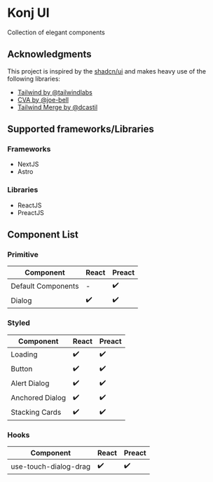 # Konj UI

Collection of elegant components

## Acknowledgments

This project is inspired by the [shadcn/ui](https://github.com/shadcn/ui) and makes heavy use of the following libraries:

- [Tailwind by @tailwindlabs](https://github.com/tailwindlabs/tailwindcss)
- [CVA by @joe-bell](https://github.com/joe-bell/cva)
- [Tailwind Merge by @dcastil](https://github.com/dcastil/tailwind-merge)

## Supported frameworks/Libraries

### Frameworks

- NextJS
- Astro

### Libraries

- ReactJS
- PreactJS

## Component List

### Primitive

| Component          | React              | Preact             |
| ------------------ | ------------------ | ------------------ |
| Default Components | -                  | :heavy_check_mark: |
| Dialog             | :heavy_check_mark: | :heavy_check_mark: |

### Styled

| Component       | React              | Preact             |
| --------------- | ------------------ | ------------------ |
| Loading         | :heavy_check_mark: | :heavy_check_mark: |
| Button          | :heavy_check_mark: | :heavy_check_mark: |
| Alert Dialog    | :heavy_check_mark: | :heavy_check_mark: |
| Anchored Dialog | :heavy_check_mark: | :heavy_check_mark: |
| Stacking Cards  | :heavy_check_mark: | :heavy_check_mark: |

### Hooks

| Component             | React              | Preact             |
| --------------------- | ------------------ | ------------------ |
| use-touch-dialog-drag | :heavy_check_mark: | :heavy_check_mark: |

